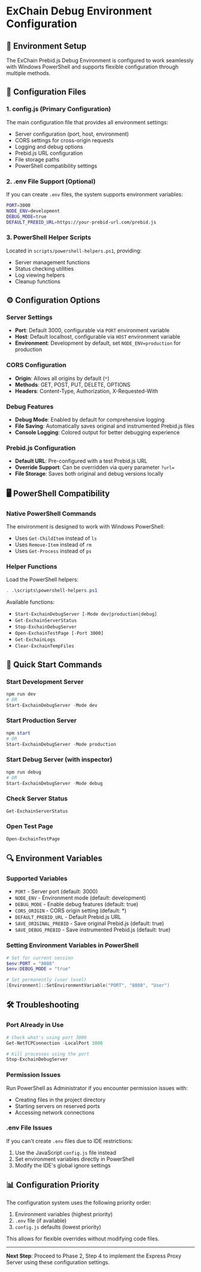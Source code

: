 # ExChain Debug Environment Configuration

## 🔧 Environment Setup

The ExChain Prebid.js Debug Environment is configured to work seamlessly with Windows PowerShell and supports flexible configuration through multiple methods.

## 📁 Configuration Files

### 1. config.js (Primary Configuration)
The main configuration file that provides all environment settings:
- Server configuration (port, host, environment)
- CORS settings for cross-origin requests
- Logging and debug options
- Prebid.js URL configuration
- File storage paths
- PowerShell compatibility settings

### 2. .env File Support (Optional)
If you can create `.env` files, the system supports environment variables:
```bash
PORT=3000
NODE_ENV=development
DEBUG_MODE=true
DEFAULT_PREBID_URL=https://your-prebid-url.com/prebid.js
```

### 3. PowerShell Helper Scripts
Located in `scripts/powershell-helpers.ps1`, providing:
- Server management functions
- Status checking utilities
- Log viewing helpers
- Cleanup functions

## ⚙️ Configuration Options

### Server Settings
- **Port**: Default 3000, configurable via `PORT` environment variable
- **Host**: Default localhost, configurable via `HOST` environment variable
- **Environment**: Development by default, set `NODE_ENV=production` for production

### CORS Configuration
- **Origin**: Allows all origins by default (`*`)
- **Methods**: GET, POST, PUT, DELETE, OPTIONS
- **Headers**: Content-Type, Authorization, X-Requested-With

### Debug Features
- **Debug Mode**: Enabled by default for comprehensive logging
- **File Saving**: Automatically saves original and instrumented Prebid.js files
- **Console Logging**: Colored output for better debugging experience

### Prebid.js Configuration
- **Default URL**: Pre-configured with a test Prebid.js URL
- **Override Support**: Can be overridden via query parameter `?url=`
- **File Storage**: Saves both original and debug versions locally

## 🖥️ PowerShell Compatibility

### Native PowerShell Commands
The environment is designed to work with Windows PowerShell:
- Uses `Get-ChildItem` instead of `ls`
- Uses `Remove-Item` instead of `rm`
- Uses `Get-Process` instead of `ps`

### Helper Functions
Load the PowerShell helpers:
```powershell
. .\scripts\powershell-helpers.ps1
```

Available functions:
- `Start-ExchainDebugServer [-Mode dev|production|debug]`
- `Get-ExchainServerStatus`
- `Stop-ExchainDebugServer`
- `Open-ExchainTestPage [-Port 3000]`
- `Get-ExchainLogs`
- `Clear-ExchainTempFiles`

## 🚀 Quick Start Commands

### Start Development Server
```powershell
npm run dev
# OR
Start-ExchainDebugServer -Mode dev
```

### Start Production Server
```powershell
npm start
# OR
Start-ExchainDebugServer -Mode production
```

### Start Debug Server (with inspector)
```powershell
npm run debug
# OR
Start-ExchainDebugServer -Mode debug
```

### Check Server Status
```powershell
Get-ExchainServerStatus
```

### Open Test Page
```powershell
Open-ExchainTestPage
```

## 🔍 Environment Variables

### Supported Variables
- `PORT` - Server port (default: 3000)
- `NODE_ENV` - Environment mode (default: development)
- `DEBUG_MODE` - Enable debug features (default: true)
- `CORS_ORIGIN` - CORS origin setting (default: *)
- `DEFAULT_PREBID_URL` - Default Prebid.js URL
- `SAVE_ORIGINAL_PREBID` - Save original Prebid.js (default: true)
- `SAVE_DEBUG_PREBID` - Save instrumented Prebid.js (default: true)

### Setting Environment Variables in PowerShell
```powershell
# Set for current session
$env:PORT = "8080"
$env:DEBUG_MODE = "true"

# Set permanently (user level)
[Environment]::SetEnvironmentVariable("PORT", "8080", "User")
```

## 🛠️ Troubleshooting

### Port Already in Use
```powershell
# Check what's using port 3000
Get-NetTCPConnection -LocalPort 3000

# Kill processes using the port
Stop-ExchainDebugServer
```

### Permission Issues
Run PowerShell as Administrator if you encounter permission issues with:
- Creating files in the project directory
- Starting servers on reserved ports
- Accessing network connections

### .env File Issues
If you can't create `.env` files due to IDE restrictions:
1. Use the JavaScript `config.js` file instead
2. Set environment variables directly in PowerShell
3. Modify the IDE's global ignore settings

## 📊 Configuration Priority

The configuration system uses the following priority order:
1. Environment variables (highest priority)
2. `.env` file (if available)
3. `config.js` defaults (lowest priority)

This allows for flexible overrides without modifying code files.

---

**Next Step**: Proceed to Phase 2, Step 4 to implement the Express Proxy Server using these configuration settings. 